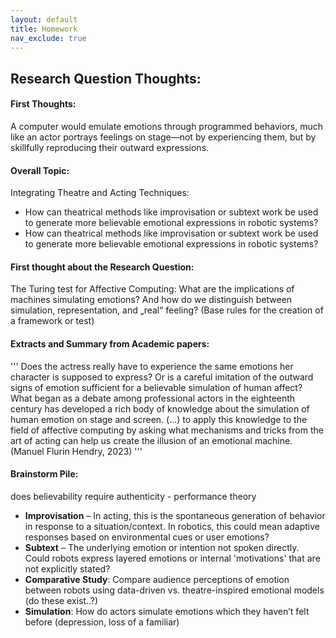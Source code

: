```yaml
---
layout: default
title: Homework
nav_exclude: true
---
```



## Research Question Thoughts:

#### First Thoughts:

A computer would emulate emotions through programmed behaviors, much like an actor portrays feelings on stage—not by experiencing them, but by skillfully reproducing their outward expressions.

#### Overall Topic:

Integrating Theatre and Acting Techniques:

- How can theatrical methods like improvisation or subtext work be used to generate more believable emotional expressions in robotic systems?
- How can theatrical methods like improvisation or subtext work be used to generate more believable emotional expressions in robotic systems?

#### First thought about the Research Question:

The Turing test for Affective Computing: What are the implications of machines simulating emotions? And how do we distinguish between simulation, representation, and „real“ feeling?
(Base rules for the creation of a framework or test)

#### Extracts and Summary from Academic papers:

''' Does the actress really have to experience the same
emotions her character is supposed to express? Or is a careful
imitation of the outward signs of emotion sufficient for
a believable simulation of human affect? What began as a
debate among professional actors in the eighteenth century has developed a rich body of knowledge about the simulation of human emotion on stage and screen. (…) to apply this knowledge
to the field of affective computing by asking what
mechanisms and tricks from the art of acting can help us
create the illusion of an emotional machine. (Manuel Flurin Hendry, 2023) '''

#### Brainstorm Pile:

does believability require authenticity - performance theory

- **Improvisation** – In acting, this is the spontaneous generation of behavior in response to a situation/context. In robotics, this could mean adaptive responses based on environmental cues or user emotions?
- **Subtext** – The underlying emotion or intention not spoken directly. Could robots express layered emotions or internal 'motivations' that are not explicitly stated?
- **Comparative Study**: Compare audience perceptions of emotion between robots using data-driven vs. theatre-inspired emotional models (do these exist..?)
- **Simulation**: How do actors simulate emotions which they haven’t felt before (depression, loss of a familiar)
